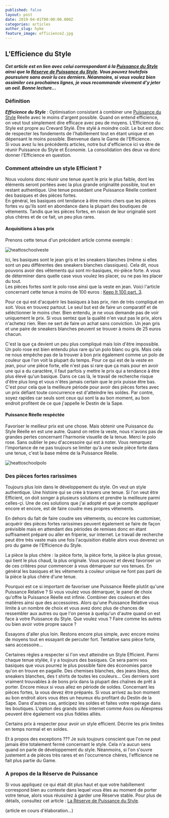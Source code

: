```yaml
---
published: false
layout: post
date: 2019-04-01T00:00:00.000Z
categories: articles
author_slug: hyke
feature_image: efficience2.jpg
---
```

## L'Efficience du Style

***Cet article est en lien avec celui correspondant à la [Puissance du Style](http://www.crevardstyle.com/La-Puissance-du-Style) ainsi que la [Réserve de Puissance du Style](http://www.crevardstyle.com/La-R%C3%A9serve-de-Puissance-du-Style). Vous pouvez toutefois poursuivre sans avoir lu ces derniers. Néanmoins, si vous voulez bien assimiler ces prochaines lignes, je vous recommande vivement d'y jeter un oeil. Bonne lecture...***

### Définition

***Efficience du Style*** : Optimisation consistant à combiner une [Puissance du Style](http://www.crevardstyle.com/La-Puissance-du-Style) Réelle avec le moins d'argent possible. Quand on entend efficience, on veut tout simplement dire efficace avec peu de moyens. L'Efficience du Style est propre au Crevard Stylé. Être stylé à moindre coût. Le but est donc de respecter les fondements de l'habillement tout en étant unique et en dépensant le moins possible. Bienvenue dans le Game de l'Efficience.  
Si vous avez lu les précédents articles, notre but d'efficience ici va être de réunir Puissance du Style et Économie. La consolidation des deux va donc donner l'Efficience en question.

### Comment atteindre un style Efficient ?

Nous voulons donc réunir une tenue ayant le prix le plus faible, dont les éléments seront portées avec la plus grande originalité possible, tout en restant authentique. Une tenue possédant une Puissance Réelle contient des basiques et des pièces fortes.  
En général, les basiques ont tendance à être moins chers que les pièces fortes vu qu'ils sont en abondance dans la plupart des boutiques de vêtements. Tandis que les pièces fortes, en raison de leur originalié sont plus chères et de ce fait, un peu plus rares.

#### Acquisitions à bas prix

Prenons cette tenue d'un précédent article comme exemple : 

![heattoschoolveste]({{site.url}}/{{site.baseurl}}img/heattoschoolveste.jpeg)

Ici, les basiques sont le jean gris et les sneakers blanches (même si elles sont un peu différentes des sneakers blanches classiques). Cela dit, nous pouvons avoir des vêtements qui sont mi-basiques, mi-pièce forte. A vous de déterminer dans quelle case vous voulez les placer, ou ne pas les placer du tout.  
Les pièces fortes sont le polo rose ainsi que la veste en jean. Voici l'article concernant cette tenue à moins de 100 euros : [Keep It 100 part. 3](http://www.crevardstyle.com/Keep-It-100-part-3).  

Pour ce qui est d'acquérir les basiques à bas prix, rien de très compliqué en soit. Vous en trouvez partout. Le seul but est de faire un comparatif et de séléctionner le moins cher. Bien entendu, je ne vous demande pas de voir uniquement le prix. Si vous sentez que la qualité n'en vaut pas le prix, alors n'achetez rien. Rien ne sert de faire un achat sans conviction. Un jean gris et une paire de sneakers blanches peuvent se trouver à moins de 25 euros chacun.  

C'est la que ça devient un peu plus compliqué mais loin d'être impossible. Un polo rose est bien entendu plus rare qu'un polo blanc ou gris. Mais cela ne nous empêche pas de la trouver à bon prix également comme un polo de couleur que l'on voit la plupart du temps. Pour ce qui est de la veste en jean, pour une pièce forte, elle n'est pas si rare que ça mais pour en avoir une qui a du caractère, il faut parfois y mettre le prix qui a tendance à être plus élevé qu'un basique. Dans ce cas là, le travail de recherche risque d'être plus long et vous n'êtes jamais certain que le prix puisse être bas. C'est pour cela que la meilleure période pour avoir des pièces fortes avec un prix défiant toute concurrence est d'atteindre les soldes. Par contre, soyez rapides car seuls sont ceux qui sont la au bon moment, au bon endroit profitent de ce que j'appelle le Destin de la Sape.  

#### Puissance Réelle respéctée

Favoriser le meilleur prix est une chose. Mais obtenir une Puissance du Style Réelle en est une autre. Quand on retire la veste, nous n'avons pas de grandes pertes concernant l'harmonie visuelle de la tenue. Merci le polo rose. Sans oublier le peu d'accessoire qui est à noter. Vous remarquez l'importance de ne pas toujours se limiter qu'à une seule pièce forte dans une tenue, c'est la base même de la Puissance Réelle.

![heattoschoolpolo]({{site.url}}/{{site.baseurl}}img/heattoschoolpolo.jpeg)

### Des pièces fortes rarissimes

Toujours plus loin dans le développement du style. On veut un style authentique. Une histoire qui se crée à travers une tenue. Si l'on veut être Efficient, on doit songer à plusieurs solutions et prendre la meilleure parmi celles-çi. Une de ces solutions que j'ai adopté et que je compte appliquer encore et encore, est de faire coudre mes propres vêtements. 



En dehors du fait de faire coudre ses vêtements, ou encore les customiser, acquérir des pièces fortes rarissimes peuvent également se faire de façon prévisible mais en attendant des périodes de remises donc en étant suffisament préparé ou aller en friperie, sur internet. Le travail de recherche peut être très vaste mais une fois l'acquisition établie alors vous devenez un pro du game de l'Efficience du Style.

La pièce la plus chère : la pièce forte, la pièce forte, la pièce la plus grosse, qui tient le plus chaud, la plus originale. Vous pouvez et devez favoriser un de ces critères pour commencer à vous démarquer sur vos tenues. En général les basiques et les vêtements à couleur unique ne font pas parti de la pièce la plus chère d'une tenue.

Pourquoi est ce si important de favoriser une Puissance Réelle plutôt qu'une Puissance Relative ? Si vous voulez vous démarquer, le panel de choix qu'offre la Puissance Réelle est infinie. Combiner des couleurs et des matières ainsi que des accessoires. Alors qu'une Puissance Relative vous limite à un nombre de choix et vous avez donc plus de chances de ressembler aux autres ou que l'on pense à quelqu'un d'autre quand on est face à votre Puissance du Style. Que voulez vous ? Faire comme les autres ou bien avoir votre propre sauce ?

Essayons d'aller plus loin. Restons encore plus simple, avec encore moins de moyens tout en essayant de percuter fort. Tentative sans pièce forte, sans accessoire...

Certaines règles a respecter si l'on veut atteindre un Style Efficient.
Parmi chaque tenue stylée, il y a toujours des basiques. Ce sera parmi vos basiques que vous pourrez le plus possible faire des économies parce qu'on en trouve en pagaille. Des chemises blanches, des jeans bleus, des sneakers blanches, des t shirts de toutes les couleurs... Ces derniers sont vraiment trouvables à de bons prix dans la plupart des chaînes de prêt à porter. Encore mieux si vous allez en période de soldes.
Concernant les pièces fortes, la vous devez être préparés. Si vous arrivez au bon moment au bon endroit alors vous êtes un heureux élu profitant du Destin de la Sape. Dans d'autres cas, anticipez les soldes et faites votre repérage dans les boutiques. L'option des grands sites internet comme Asos ou Aliexpress peuvent être également vos plus fidèles alliés. 

Certains prix à respecter pour avoir un style efficient. Décrire les prix limites en temps normal et en soldes.

Et à propos des exceptions ??? Je suis toujours conscient que l'on ne peut jamais être totalement fermé concernant le style. Cela n'a aucun sens quand on parle de développement du style. Néanmoins, si l'on s'ouvre justement a de pièces très rares et en l'occurrence chères, l'efficience ne fait plus partie du Game.

### A propos de la Réserve de Puissance

Si vous appliquez ce qui était dit plus haut et que votre habillement correspond bien au contexte dans lequel vous êtes au moment de porter votre tenue, alors vous réussirez à garder une Réserve stable. Pour plus de détails, consultez cet article : [ La Réserve de Puissance du Style](http://www.crevardstyle.com/La-R%C3%A9serve-de-Puissance-du-Style).

(article en cours d'élaboration...)